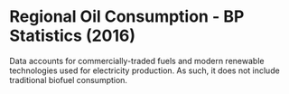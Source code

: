 # Regional Oil Consumption - BP Statistics (2016)

Data accounts for commercially-traded fuels and modern renewable technologies used for electricity production. As such, it does not include traditional biofuel consumption.